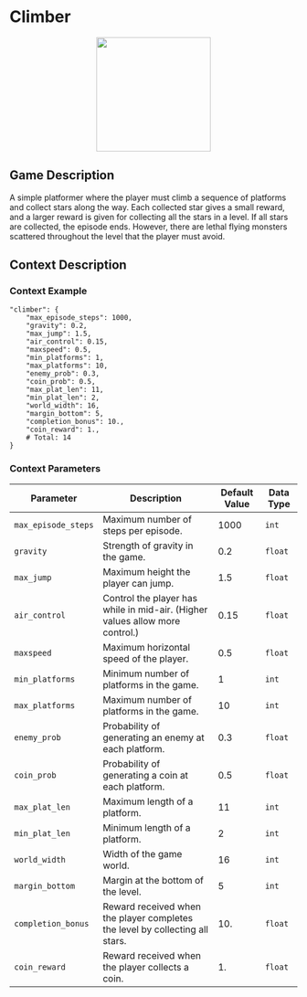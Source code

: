# Climber

<div style="text-align:center">
    <img src="https://raw.githubusercontent.com/openai/procgen/master/screenshots/climber.png" width="200px">
</div>

## Game Description
A simple platformer where the player must climb a sequence of platforms and collect stars along the way. Each collected star gives a small reward, and a larger reward is given for collecting all the stars in a level. If all stars are collected, the episode ends. However, there are lethal flying monsters scattered throughout the level that the player must avoid.

## Context Description

### Context Example
```
"climber": {
    "max_episode_steps": 1000,
    "gravity": 0.2,
    "max_jump": 1.5,
    "air_control": 0.15,
    "maxspeed": 0.5,
    "min_platforms": 1,
    "max_platforms": 10,
    "enemy_prob": 0.3,
    "coin_prob": 0.5,
    "max_plat_len": 11,
    "min_plat_len": 2,
    "world_width": 16,
    "margin_bottom": 5,
    "completion_bonus": 10.,
    "coin_reward": 1.,
    # Total: 14
}
```

### Context Parameters
| Parameter | Description | Default Value | Data Type |
|-----------|-------------|---------------|-----------|
|`max_episode_steps`| Maximum number of steps per episode. | 1000 | `int` |
|`gravity`| Strength of gravity in the game. | 0.2 | `float` |
|`max_jump`| Maximum height the player can jump. | 1.5 | `float` |
|`air_control`| Control the player has while in mid-air. (Higher values allow more control.) | 0.15 | `float` |
|`maxspeed`| Maximum horizontal speed of the player. | 0.5 | `float` |
|`min_platforms`| Minimum number of platforms in the game. | 1 | `int` |
|`max_platforms`| Maximum number of platforms in the game. | 10 | `int` |
|`enemy_prob`| Probability of generating an enemy at each platform. | 0.3 | `float` |
|`coin_prob`| Probability of generating a coin at each platform. | 0.5 | `float` |
|`max_plat_len`| Maximum length of a platform. | 11 | `int` |
|`min_plat_len`| Minimum length of a platform. | 2 | `int` |
|`world_width`| Width of the game world. | 16 | `int` |
|`margin_bottom`| Margin at the bottom of the level. | 5 | `int` |
|`completion_bonus`| Reward received when the player completes the level by collecting all stars. | 10. | `float` |
|`coin_reward`| Reward received when the player collects a coin. | 1. | `float` |
